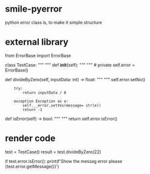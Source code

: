 # smile-pyerror
python error class is, to make it simple structure

# external library
from ErrorBase import ErrorBase


class TestCase:
	"""
 	"""
	def __init__(self):
 		"""
   		"""
	 	# private
	 	self.error	= ErrorBase()

   def divideByZero(self, inputData: int) -> float:
   		"""
	 	"""
   		self.error.setNo()

   		try:
	 		return inputData / 0
	
		exception Exception as e:
  			self.__error.setYes(message= str(e))
  			return -1

   def isError(self) -> bool:
   		"""
	 	"""
   		return self.error.isError()

# render code
test	= TestCase()
result	= test.divideByZero(22)

if test.error.isError():
	print(f'Show the messag error please {test.error.getMessage()}')
